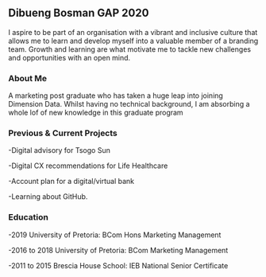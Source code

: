 ## Dibueng Bosman GAP 2020

I aspire to be part of an organisation with a vibrant and inclusive culture that allows me to learn and develop myself into a valuable member of a branding team. Growth and learning are what motivate me to tackle new challenges and opportunities with an open mind.

### About Me

A marketing post graduate who has taken a huge leap into joining Dimension Data. Whilst having no technical background, I am absorbing a whole lof of new knowledge in this graduate program

### Previous & Current Projects

-Digital advisory for Tsogo Sun

-Digital CX recommendations for Life Healthcare

-Account plan for a digital/virtual bank

-Learning about GitHub.


### Education

-2019 University of Pretoria: BCom Hons Marketing Management

-2016 to 2018 University of Pretoria: BCom Marketing Management

-2011 to 2015 Brescia House School: IEB National Senior Certificate


